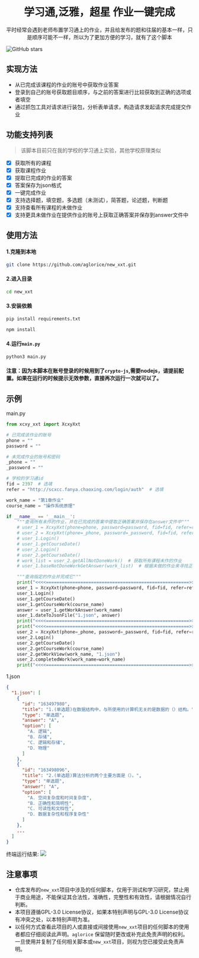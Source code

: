 <div align="center">
    <h1 align="center">
     学习通,泛雅，超星 作业一键完成
    </h1>
<p>平时经常会遇到老师布置学习通上的作业，并且给发布的题和往届的基本一样，只是顺序可能不一样，所以为了更加方便的学习，就有了这个脚本</p>
</div>

![GitHub stars](https://img.shields.io/github/stars/aglorice/new_xxt.svg)

## 实现方法
- 从已完成该课程的作业的账号中获取作业答案
- 登录到自己的账号获取题目顺序，与之前的答案进行比较获取到正确的选项或者填空
- 通过抓包工具对请求进行装包，分析表单请求，构造请求发起请求完成提交作业


## 功能支持列表
> 该脚本目前只在我的学校的学习通上实验，其他学校原理类似
* [x] 获取所有的课程
* [x] 获取课程作业
* [x] 提取已完成的作业的答案
* [x] 答案保存为json格式
* [x] 一键完成作业
* [x] 支持选择题，填空题，多选题（未测试），简答题，论述题，判断题
* [x] 支持查看所有课程的未做作业
* [x] 支持更具未做作业在提供作业的账号上获取正确答案并保存到answer文件中
## 使用方法
#### 1.克隆到本地
```bash
git clone https://github.com/aglorice/new_xxt.git
```

#### 2.进入目录
```bash
cd new_xxt
```
#### 3.安装依赖
```bash
pip install requirements.txt

npm install
```
#### 4.运行`main.py`
```bash
python3 main.py
```
#### 注意：因为本脚本在账号登录的时候用到了`crypto-js`,需要nodejs，请提前配置。如果在运行的时候提示无效参数，直接再次运行一次就可以了。

## 示例
main.py
```python
from xcxy_xxt import XcxyXxt

# 已完成该作业的账号
phone = ""
password = ""

# 未完成作业的账号和密码
_phone = ""
_password = ""

# 学校的学习通id
fid = 2397  # 选填
refer = "http://scxcc.fanya.chaoxing.com/login/auth"  # 选填

work_name = "第1章作业"
course_name = "操作系统原理"

if __name__ == '__main__':
    """查询所有未作的作业，并在已完成的答案中提取正确答案并保存在answer文件中"""
    # user_1 = XcxyXxt(phone=phone, password=password, fid=fid, refer=refer)
    # user_2 = XcxyXxt(phone=_phone, password=_password, fid=fid, refer=refer)
    # user_1.Login()
    # user_1.getCourseDate()
    # user_2.Login()
    # user_2.getCourseDate()
    # work_list = user_2.getAllNotDoneWork()  # 获取所有课程未作的作业
    # user_1.baseNotDoneWorkGetAnswer(work_list)  # 根据未做的作业来寻找正确的答案

    """查询指定的作业并完成它"""
    print("<<<<======================================================>>>>")
    user_1 = XcxyXxt(phone=phone, password=password, fid=fid, refer=refer)
    user_1.Login()
    user_1.getCourseDate()
    user_1.getCourseWork(course_name)
    answer = user_1.getWorkAnswer(work_name)
    user_1.dateToJsonFile("1.json", answer)
    print("<<<<======================================================>>>>\n\n\n")
    print("<<<<======================================================>>>>")
    user_2 = XcxyXxt(phone=_phone, password=_password, fid=fid, refer=refer)
    user_2.Login()
    user_2.getCourseDate()
    user_2.getCourseWork(course_name)
    user_2.getWorkView(work_name, "1.json")
    user_2.completedWork(work_name=work_name)
    print("<<<<======================================================>>>>")
```
1.json
```json
{
  "1.json": [
    {
      "id": "163497980",
      "title": "1.(单选题)在数据结构中，与所使用的计算机无关的是数据的（）结构。",
      "type": "单选题",
      "answer": "A",
      "option": [
        "A. 逻辑",
        "B. 存储",
        "C. 逻辑和存储",
        "D. 物理"
      ]
    },
    {
      "id": "163498096",
      "title": "2.(单选题)算法分析的两个主要方面是（）。",
      "type": "单选题",
      "answer": "A",
      "option": [
        "A. 空间复杂度和时间复杂度",
        "B. 正确性和简明性",
        "C. 可读性和文档性",
        "D. 数据复杂性和程序复杂性"
      ]
    },
    ...
  ]
}
```
终端运行结果:
![](../../Desktop/new_xxt/img/image-20230315170415071.png)

## 注意事项
- 仓库发布的`new_xxt`项目中涉及的任何脚本，仅用于测试和学习研究，禁止用于商业用途，不能保证其合法性，准确性，完整性和有效性，请根据情况自行判断。
- 本项目遵循GPL-3.0 License协议，如果本特别声明与GPL-3.0 License协议有冲突之处，以本特别声明为准。
- 以任何方式查看此项目的人或直接或间接使用`new_xxt`项目的任何脚本的使用者都应仔细阅读此声明。`aglorice` 保留随时更改或补充此免责声明的权利。一旦使用并复制了任何相关脚本或`new_xxt`项目，则视为您已接受此免责声明。

